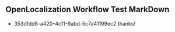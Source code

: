 ## OpenLocalization Workflow Test MarkDown
* 353dfdd8-a420-4c11-9abd-5c7a41199ec2 thanks!

<!--HONumber=Aug16_HO5-->


